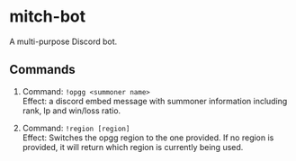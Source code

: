 # mitch-bot
A multi-purpose Discord bot.

## Commands
1) Command: `!opgg <summoner name>`
<br/>Effect: a discord embed message with summoner information including rank, lp and win/loss ratio.

2) Command: `!region [region]`
<br/>Effect: Switches the opgg region to the one provided.  If no region is provided, it will return which region is currently being used.

